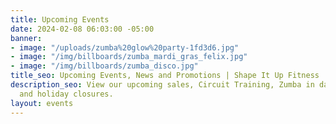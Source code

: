 ```yaml
---
title: Upcoming Events
date: 2024-02-08 06:03:00 -05:00
banner:
- image: "/uploads/zumba%20glow%20party-1fd3d6.jpg"
- image: "/img/billboards/zumba_mardi_gras_felix.jpg"
- image: "/img/billboards/zumba_disco.jpg"
title_seo: Upcoming Events, News and Promotions | Shape It Up Fitness
description_seo: View our upcoming sales, Circuit Training, Zumba in da Club events
  and holiday closures.
layout: events
---
```


